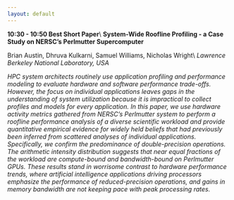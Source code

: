 ```yaml
---
layout: default
---
```


**10:30 - 10:50 Best Short Paper**\\
**System-Wide Roofline Profiling - a Case Study on NERSC’s Perlmutter Supercomputer**

Brian Austin, Dhruva Kulkarni, Samuel Williams, Nicholas Wright\\
_Lawrence Berkeley National Laboratory, USA_

_HPC system architects routinely use application profiling and performance modeling to evaluate hardware and software performance trade-offs. However, the focus on individual applications leaves gaps in the understanding of system utilization because it is impractical to collect profiles and models for every application. In this paper, we use hardware activity metrics gathered from NERSC’s Perlmutter system to perform a roofline performance analysis of a diverse scientific workload and provide quantitative empirical evidence for widely held beliefs that had previously been inferred from scattered analyses of individual applications. Specifically, we confirm the predominance of double-precision operations. The arithmetic intensity distribution suggests that near equal fractions of the workload are compute-bound and bandwidth-bound on Perlmutter GPUs. These results stand in worrisome contrast to hardware performance trends, where artificial intelligence applications driving processors emphasize the performance of reduced-precision operations, and gains in memory bandwidth are not keeping pace with peak processing rates._
